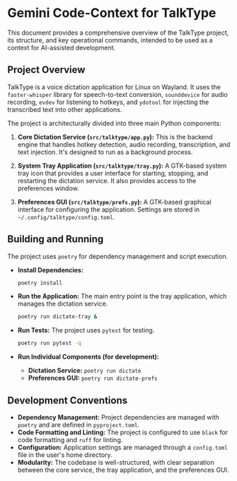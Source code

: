 # Gemini Code-Context for TalkType

This document provides a comprehensive overview of the TalkType project, its structure, and key operational commands, intended to be used as a context for AI-assisted development.

## Project Overview

TalkType is a voice dictation application for Linux on Wayland. It uses the `faster-whisper` library for speech-to-text conversion, `sounddevice` for audio recording, `evdev` for listening to hotkeys, and `ydotool` for injecting the transcribed text into other applications.

The project is architecturally divided into three main Python components:

1.  **Core Dictation Service (`src/talktype/app.py`):** This is the backend engine that handles hotkey detection, audio recording, transcription, and text injection. It's designed to run as a background process.

2.  **System Tray Application (`src/talktype/tray.py`):** A GTK-based system tray icon that provides a user interface for starting, stopping, and restarting the dictation service. It also provides access to the preferences window.

3.  **Preferences GUI (`src/talktype/prefs.py`):** A GTK-based graphical interface for configuring the application. Settings are stored in `~/.config/talktype/config.toml`.

## Building and Running

The project uses `poetry` for dependency management and script execution.

*   **Install Dependencies:**
    ```bash
    poetry install
    ```

*   **Run the Application:**
    The main entry point is the tray application, which manages the dictation service.
    ```bash
    poetry run dictate-tray &
    ```

*   **Run Tests:**
    The project uses `pytest` for testing.
    ```bash
    poetry run pytest -q
    ```

*   **Run Individual Components (for development):**
    *   **Dictation Service:** `poetry run dictate`
    *   **Preferences GUI:** `poetry run dictate-prefs`

## Development Conventions

*   **Dependency Management:** Project dependencies are managed with `poetry` and are defined in `pyproject.toml`.
*   **Code Formatting and Linting:** The project is configured to use `black` for code formatting and `ruff` for linting.
*   **Configuration:** Application settings are managed through a `config.toml` file in the user's home directory.
*   **Modularity:** The codebase is well-structured, with clear separation between the core service, the tray application, and the preferences GUI.
